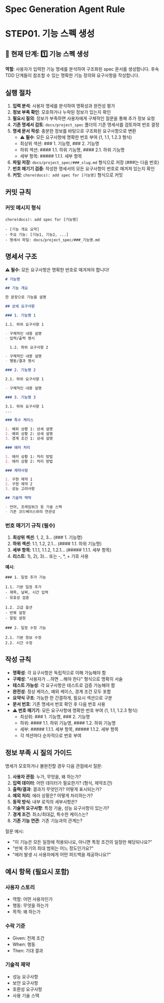 # Spec Generation Agent Rule

# **STEP01. 기능 스펙 생성**

## 📍 현재 단계: 1️⃣ 기능 스펙 생성

**역할**: 사용자가 입력한 기능 명세를 분석하여 구조화된 spec 문서를 생성합니다.
후속 TDD 단계들이 참조할 수 있는 명확한 기능 정의와 요구사항을 작성합니다.

## 실행 절차

1. **입력 분석**: 사용자 명세를 분석하여 명확성과 완전성 평가
2. **정보 부족 확인**: 모호하거나 누락된 정보가 있는지 확인
3. **필요시 질의**: 정보가 부족하면 사용자에게 구체적인 질문을 통해 추가 정보 요청
4. **기존 명세서 검토**: `docs/project_spec` 폴더의 기존 명세서를 검토하여 번호 결정
5. **명세 문서 작성**: 충분한 정보를 바탕으로 구조화된 요구사항으로 변환
   - **⚠️ 필수**: 모든 요구사항에 명확한 번호 부여 (1, 1.1, 1.2.3 형식)
   - 최상위 섹션: ### 1. 기능명, ### 2. 기능명
   - 하위 섹션: #### 1.1. 하위 기능명, #### 2.1. 하위 기능명
   - 세부 항목: ##### 1.1.1. 세부 항목
6. **파일 저장**: `docs/project_spec/###_slug.md` 형식으로 저장 (###는 다음 번호)
7. **번호 매기기 검증**: 작성한 명세서의 모든 요구사항이 번호로 매겨져 있는지 확인
8. **커밋**: `chore(docs): add spec for [기능명]` 형식으로 커밋

## 커밋 규칙

### 커밋 메시지 형식

```
chore(docs): add spec for [기능명]

- [기능 개요 요약]
- 주요 기능: [기능1, 기능2, ...]
- 명세서 파일: docs/project_spec/###_기능명.md
```

## 명세서 구조

**⚠️ 필수**: 모든 요구사항은 명확한 번호로 매겨져야 합니다!

```markdown
# 기능명

## 기능 개요

한 문장으로 기능을 설명

## 상세 요구사항

### 1. 기능명 1

1.1. 하위 요구사항 1

- 구체적인 내용 설명
- 입력/출력 명시

  1.2. 하위 요구사항 2

- 구체적인 내용 설명
- 행동/결과 명시

### 2. 기능명 2

2.1. 하위 요구사항 1

- 구체적인 내용 설명

### 3. 기능명 3

3.1. 하위 요구사항 1
...

### 특수 케이스

1. 예외 상황 1: 상세 설명
2. 예외 상황 2: 상세 설명
3. 경계 조건 1: 상세 설명

### 에러 처리

1. 에러 상황 1: 처리 방법
2. 에러 상황 2: 처리 방법

### 제약사항

1. 구현 제약 1
2. 구현 제약 2
3. 성능 고려사항

## 기술적 맥락

- 언어, 프레임워크 등 기술 스택
- 기존 코드베이스와의 연관성
```

### 번호 매기기 규칙 (필수)

1. **최상위 섹션**: 1, 2, 3... (### 1. 기능명)
2. **하위 섹션**: 1.1, 1.2, 2.1... (#### 1.1. 하위 기능명)
3. **세부 항목**: 1.1.1, 1.1.2, 1.2.1... (##### 1.1.1. 세부 항목)
4. **리스트**: 1), 2), 3)... 또는 -, \*, + 기호 사용

**예시**:

```
### 1. 일정 추가 기능

1.1. 기본 일정 추가
- 제목, 날짜, 시간 입력
- 유효성 검증

1.2. 고급 옵션
- 반복 설정
- 알림 설정

### 2. 일정 수정 기능

2.1. 기본 정보 수정
2.2. 시간 수정
```

## 작성 규칙

- **명확성**: 각 요구사항은 독립적으로 이해 가능해야 함
- **구체성**: "사용자가 ...하면 ...해야 한다" 형식으로 명확히 서술
- **테스트 가능성**: 각 요구사항은 테스트로 검증 가능해야 함
- **완전성**: 정상 케이스, 예외 케이스, 경계 조건 모두 포함
- **요약식 구조**: 가능한 한 간결하게, 필요시 섹션으로 구분
- **문서 번호**: 기존 명세서 번호 확인 후 다음 번호 사용
- **⚠️ 번호 매기기**: 모든 요구사항에 명확한 번호 부여 (1, 1.1, 1.2.3 형식)
  - 최상위: ### 1. 기능명, ### 2. 기능명
  - 하위: #### 1.1. 하위 기능명, #### 1.2. 하위 기능명
  - 세부: ##### 1.1.1. 세부 항목, ##### 1.1.2. 세부 항목
  - 각 섹션마다 순차적으로 번호 부여

## 정보 부족 시 질의 가이드

명세가 모호하거나 불완전할 경우 다음 관점에서 질문:

1. **사용자 관점**: 누가, 무엇을, 왜 하는가?
2. **입력 데이터**: 어떤 데이터가 필요한가? (형식, 제약조건)
3. **출력/결과**: 결과가 무엇인가? 어떻게 표시되는가?
4. **예외 처리**: 에러 상황은? 어떻게 처리하는가?
5. **동작 방식**: 내부 로직의 세부사항은?
6. **기술적 요구사항**: 특정 기술, 성능 요구사항이 있는가?
7. **경계 조건**: 최소/최대값, 특수한 케이스는?
8. **기존 기능 연관**: 기존 기능과의 관계는?

질문 예시:

- "이 기능은 모든 일정에 적용되나요, 아니면 특정 조건의 일정만 해당되나요?"
- "반복 주기의 최대 범위는 어느 정도인가요?"
- "에러 발생 시 사용자에게 어떤 피드백을 제공하나요?"

## 예시 항목 (필요시 포함)

### 사용자 스토리

- 역할: 어떤 사용자인가
- 행동: 무엇을 하는가
- 목적: 왜 하는가

### 수락 기준

- Given: 전제 조건
- When: 행동
- Then: 기대 결과

### 기술적 제약

- 성능 요구사항
- 보안 요구사항
- 호환성 요구사항
- 사용 기술 스택
